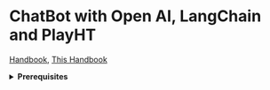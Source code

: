 # ChatBot with Open AI, LangChain and PlayHT

[Handbook](https://inky-ironclad-8d2.notion.site/Generative-AI-Workshop-bfb0123ccf6945ebbfa5bf3328917423), [This Handbook](https://inky-ironclad-8d2.notion.site/ChatBot-with-Open-AI-LangChain-and-PlayHT-b518566d30194da093bd1b21f82085a4)

<details>
<summary><b>Prerequisites</b></summary>

- **Existing Open AI Account**

    - Check whether you have a limit to using the OpenAI API

    - The below screenshot indicated it is expired by June 1. So, you need to create a new account for free credits or purchase premium plan.

        ![Free trail expired](./images/free-trail-expired.png)

- **Creating OpenAI Account with New Mail or Mobile Number**

    - Open <a href="https://openai.com/" target="_blank">https://openai.com</a>

    - Click on `Sign Up` button

    - Choose your preffered `Sign Up` method

    - After logged in click <a href="https://platform.openai.com/apps" target="_blank">here</a> to see below options

        ![OpenAI Options](./images/open-ai-options.png)

- **Create a HuggingFace Account**

    - Open <a href="https://huggingface.co/" target="_blank">https://huggingface.co/</a>

    - Click on `Sign Up` button

    - Enter your details and Click on `Sign Up`

    - Verify your email address

- **Create a New Space in HuggingFace Account**

    - Click on `Profile` icon top right corner

        ![HuggingFace Profile Icon](./images/hugging-face-profile-icon.png)

    - Click on `New Space`

        ![HuggingFace New Space](./images/hugging-face-new-space.png)

    - Enter details of your new space

        ![HuggingFace New Space Details](./images/hugging-face-new-space-details.png)

- **Create PlayHT Account**

    - Open <a href="https://play.ht/" target="_blank">https://play.ht/</a>

    - Click on `Log in`

    - Since you don't have an account, go to <a href="https://play.ht/signup/" target="_blank">https://play.ht/signup/</a>

    - Choose your preferred `Sign Up` method

    - Account will be created and you will be redirected to your dashboard

- **Clone your Voice to PlayHT**

    - Before cloning, get ready with a 45 second clean audio of your voice

    - Open <a href="https://play.ht/studio/voice-cloning/" target="_blank">https://play.ht/studio/voice-cloning/</a>

    - Click on `+ Create a New Clone`

    - Click on `Instant`

    - Enter Voice Name and Upload the File

    - Click on `Create`

    - Your voice will be cloned

- **Open the below provided Colab link**

    <a href="https://colab.research.google.com/drive/1LS-w4UuAWRQfX_zM1WHXdCfofleI91g0?usp=sharing" target="_blank"><img src="https://colab.research.google.com/assets/colab-badge.svg" alt="Open In Colab"/></a>

- **Copying Code to your Google Drive**

    - On the top left corner of Google Colab Notebook you can find `File`, click on it

        ![Google Colab File](./images/google-colab-file-section.png)

    - Click on `Save a copy in Drive`

        ![Google Colab Save a copy in Drive](./images/google-colab-save-a-copy-in-drive.png)

    - If you are not logged in to your Google Account, please log into it

    - Once you are successfully logged in a new Google Colab Notebook with the given code will be opened
</details>